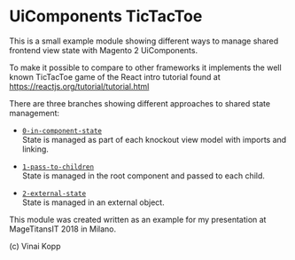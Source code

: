 # UiComponents TicTacToe

This is a small example module showing different ways to manage shared frontend view state with Magento 2 UiComponents.

To make it possible to compare to other frameworks it implements the well known TicTacToe game of the React intro tutorial found at https://reactjs.org/tutorial/tutorial.html
 
There are three branches showing different approaches to shared state management:

* [`0-in-component-state`](https://github.com/Vinai/example-module-tictactoe/tree/0-in-component-state)  
  State is managed as part of each knockout view model with imports and linking.
   
* [`1-pass-to-children`](https://github.com/Vinai/example-module-tictactoe/tree/1-pass-to-children)  
  State is managed in the root component and passed to each child.

* [`2-external-state`](https://github.com/Vinai/example-module-tictactoe/tree/2-external-state)  
  State is managed in an external object.


This module was created written as an example for my presentation at MageTitansIT 2018 in Milano.

(c) Vinai Kopp 
